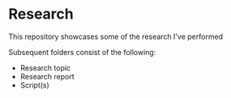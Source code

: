# Research
This repository showcases some of the research I've performed

Subsequent folders consist of the following:
  - Research topic
  - Research report
  - Script(s)
